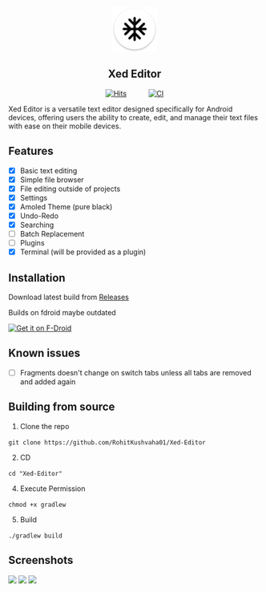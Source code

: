 <p align="center">
  <img src="/fastlane/metadata/android/en-US/images/icon.png" alt="Xed Editor" width="90" height="90"/>
</p>

<h2 align="center"><b>Xed Editor</b></h2>

<div align="center">
  <a href="https://hits.seeyoufarm.com"><img src="https://hits.seeyoufarm.com/api/count/incr/badge.svg?url=https%3A%2F%2Fgithub.com%2FRohitKushvaha01%2FXed-Editor&count_bg=%2379C83D&title_bg=%23555555&icon=&icon_color=%23E7E7E7&title=hits&edge_flat=false" alt="Hits" style="margin-right: 20px;"></a>
  <a href="https://github.com/Rohitkushvaha01/Xed-Editor/actions/workflows/android.yml"><img src="https://github.com/Rohitkushvaha01/Xed-Editor/actions/workflows/android.yml/badge.svg?event=push" alt="CI" style="margin-left: 20px;"></a>
</div>
</p>

</div>Xed Editor is a versatile text editor designed specifically for Android devices, offering users the ability to create, edit, and manage their text files with ease on their mobile devices.


## Features
- [x] Basic text editing
- [x] Simple file browser
- [x] File editing outside of projects
- [x] Settings
- [x] Amoled Theme (pure black)
- [x] Undo-Redo
- [x] Searching
- [ ] Batch Replacement
- [ ] Plugins
- [x] Terminal (will be provided as a plugin)

## Installation

Download latest build
from [Releases](https://github.com/RohitKushvaha01/Xed-Editor/releases)

Builds on fdroid maybe outdated

[<img src="https://fdroid.gitlab.io/artwork/badge/get-it-on.png"
    alt="Get it on F-Droid"
    height="80">](https://f-droid.org/packages/com.rk.xededitor)


## Known issues
- [ ] Fragments doesn't change on switch tabs unless all tabs are removed and added again



## Building from source

1. Clone the repo
   
```git clone https://github.com/RohitKushvaha01/Xed-Editor```

2. CD

```cd "Xed-Editor"```

4. Execute Permission
   
```chmod +x gradlew```

5. Build
   
```./gradlew build```


## Screenshots

<div >
<img src="/fastlane/metadata/android/en-US/images/phoneScreenshots/01.jpg" width="32%" /> <img src="/fastlane/metadata/android/en-US/images/phoneScreenshots/02.jpg" width="32%" /> <img src="/fastlane/metadata/android/en-US/images/phoneScreenshots/03.jpg" width="32%" />
</div>
